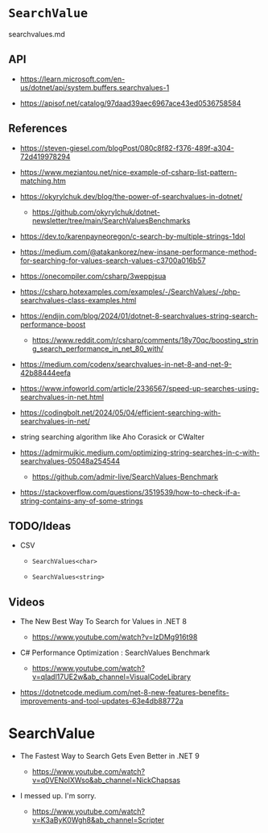 # `SearchValue`

searchvalues.md

## API

*   https://learn.microsoft.com/en-us/dotnet/api/system.buffers.searchvalues-1

*   https://apisof.net/catalog/97daad39aec6967ace43ed0536758584

## References

*   https://steven-giesel.com/blogPost/080c8f82-f376-489f-a304-72d419978294

*   https://www.meziantou.net/nice-example-of-csharp-list-pattern-matching.htm

*   https://okyrylchuk.dev/blog/the-power-of-searchvalues-in-dotnet/

    *   https://github.com/okyrylchuk/dotnet-newsletter/tree/main/SearchValuesBenchmarks

*   https://dev.to/karenpayneoregon/c-search-by-multiple-strings-1dol

*   https://medium.com/@atakankorez/new-insane-performance-method-for-searching-for-values-search-values-c3700a016b57

*   https://onecompiler.com/csharp/3weppjsua

*   https://csharp.hotexamples.com/examples/-/SearchValues/-/php-searchvalues-class-examples.html

*   https://endjin.com/blog/2024/01/dotnet-8-searchvalues-string-search-performance-boost

    *   https://www.reddit.com/r/csharp/comments/18y70qc/boosting_string_search_performance_in_net_80_with/

*   https://medium.com/codenx/searchvalues-in-net-8-and-net-9-42b88444eefa

*   https://www.infoworld.com/article/2336567/speed-up-searches-using-searchvalues-in-net.html

*   https://codingbolt.net/2024/05/04/efficient-searching-with-searchvalues-in-net/

*   string searching algorithm like Aho Corasick or CWalter

*   https://admirmujkic.medium.com/optimizing-string-searches-in-c-with-searchvalues-05048a254544

    *   https://github.com/admir-live/SearchValues-Benchmark

*   https://stackoverflow.com/questions/3519539/how-to-check-if-a-string-contains-any-of-some-strings


## TODO/Ideas

*   CSV

    *   `SearchValues<char>`

    *   `SearchValues<string>`

## Videos 

*   The New Best Way To Search for Values in .NET 8

    *   https://www.youtube.com/watch?v=IzDMg916t98

*   C# Performance Optimization : SearchValues Benchmark

    *   https://www.youtube.com/watch?v=qIadl17UE2w&ab_channel=VisualCodeLibrary

*   https://dotnetcode.medium.com/net-8-new-features-benefits-improvements-and-tool-updates-63e4db88772a

# SearchValue

*   The Fastest Way to Search Gets Even Better in .NET 9

    *   https://www.youtube.com/watch?v=q0VENoIXWso&ab_channel=NickChapsas

*   I messed up. I'm sorry.

    *   https://www.youtube.com/watch?v=K3aByK0Wgh8&ab_channel=Scripter
